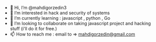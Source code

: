 - 👋 Hi, I’m @mahdigorzedin3
- 👀 I’m interested in hack and security of systems
- 🌱 I’m currently learning : javascript , python  , Go
- 💞️ I’m looking to collaborate on taking javascript project and hacking stuff (i'll do it for free.)
- 📫 How to reach me : email to => mahdigorzedin@gmail.com

<!---
mahdigorzedin3/mahdigorzedin3 is a ✨ special ✨ repository because its `README.md` (this file) appears on your GitHub profile.
You can click the Preview link to take a look at your changes.
--->
